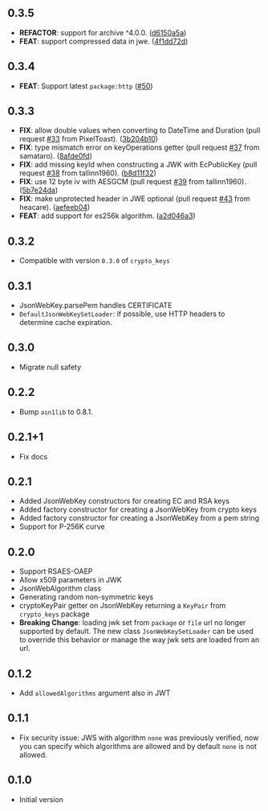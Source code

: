 
## 0.3.5

 - **REFACTOR**: support for archive ^4.0.0. ([d6150a5a](https://github.com/appsup-dart/jose/commit/d6150a5aae365127936c821888e0923ac2ba45d3))
 - **FEAT**: support compressed data in jwe. ([4f1dd72d](https://github.com/appsup-dart/jose/commit/4f1dd72d1b764fa174e11546f47efbc68a83f37c))

## 0.3.4

 - **FEAT**: Support latest `package:http` ([#50](https://github.com/appsup-dart/jose/pull/50))


## 0.3.3

 - **FIX**: allow double values when converting to DateTime and Duration (pull request [#33](https://github.com/appsup-dart/jose/issues/33) from PixelToast). ([3b204b10](https://github.com/appsup-dart/jose/commit/3b204b10101c7db7dc275279dcc4090a1494d238))
 - **FIX**: type mismatch error on keyOperations getter (pull request [#37](https://github.com/appsup-dart/jose/issues/37) from samataro). ([8afde0fd](https://github.com/appsup-dart/jose/commit/8afde0fda8f0e5232e115dbeff25d2367b7521cb))
 - **FIX**: add missing keyId when constructing a JWK with EcPublicKey (pull request [#38](https://github.com/appsup-dart/jose/issues/38) from tallinn1960). ([b8d11f32](https://github.com/appsup-dart/jose/commit/b8d11f325914ead348ae97fa7e344eb3dca7ee8f))
 - **FIX**: use 12 byte iv with AESGCM (pull request [#39](https://github.com/appsup-dart/jose/issues/39) from tallinn1960). ([5b7e24da](https://github.com/appsup-dart/jose/commit/5b7e24da01fc3e782203ace5be9752055b54b33d))
 - **FIX**: make unprotected header in JWE optional (pull request [#43](https://github.com/appsup-dart/jose/issues/43) from heacare). ([aefeeb04](https://github.com/appsup-dart/jose/commit/aefeeb043fd5203314a691deaece87fb4fbc54c2))
 - **FEAT**: add support for es256k algorithm. ([a2d046a3](https://github.com/appsup-dart/jose/commit/a2d046a334a9060fc258610ce2e23c4865bfa3b3))


## 0.3.2

- Compatible with version `0.3.0` of `crypto_keys`

## 0.3.1

- JsonWebKey.parsePem handles CERTIFICATE
- `DefaultJsonWebKeySetLoader`: if possible, use HTTP headers to determine cache expiration. 

## 0.3.0

- Migrate null safety

## 0.2.2
- Bump `asn1lib` to 0.8.1.

## 0.2.1+1

- Fix docs

## 0.2.1

- Added JsonWebKey constructors for creating EC and RSA keys
- Added factory constructor for creating a JsonWebKey from crypto keys
- Added factory constructor for creating a JsonWebKey from a pem string
- Support for P-256K curve 

## 0.2.0

- Support RSAES-OAEP
- Allow x509 parameters in JWK
- JsonWebAlgorithm class
- Generating random non-symmetric keys
- cryptoKeyPair getter on JsonWebKey returning a `KeyPair` from `crypto_keys` package
- **Breaking Change**: loading jwk set from `package` or `file` url no longer supported by default. The new class 
`JsonWebKeySetLoader` can be used to override this behavior or manage the way jwk sets are loaded from an url. 

## 0.1.2

- Add `allowedAlgorithms` argument also in JWT

## 0.1.1

- Fix security issue: JWS with algorithm `none` was previously verified, 
now you can specify which algorithms are allowed and by default `none` is 
not allowed.  

## 0.1.0

- Initial version
